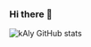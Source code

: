 ### Hi there 👋

![kAly GitHub stats](https://github-readme-stats.vercel.app/api?username=kaly-59&show=reviews&show_icons=true&theme=onedark)

<!--
**kAly-59/kAly-59** is a ✨ _special_ ✨ repository because its `README.md` (this file) appears on your GitHub profile.

Here are some ideas to get you started:

- 🔭 I’m currently working on ...
- 🌱 I’m currently learning ...
- 👯 I’m looking to collaborate on ...
- 🤔 I’m looking for help with ...
- 💬 Ask me about ...
- 📫 How to reach me: ...
- 😄 Pronouns: ...
- ⚡ Fun fact: ...
-->
